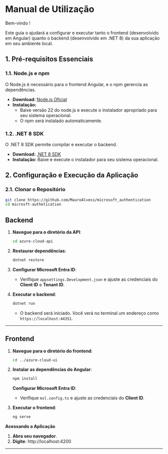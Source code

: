 # Manual de Utilização

Bem-vindo !

Este guia o ajudará a configurar e executar tanto o frontend (desenvolvido em Angular) quanto o backend (desenvolvido em .NET 8) da sua aplicação em seu ambiente local.

## 1. Pré-requisitos Essenciais

### 1.1. Node.js e npm
O Node.js é necessário para o frontend Angular, e o npm gerencia as dependências.

- **Download:** [Node.js Oficial](https://nodejs.org)
- **Instalação:**
  - Baixe versão 22 do node.js e execute o instalador apropriado para seu sistema operacional.
  - O npm será instalado automaticamente.

### 1.2. .NET 8 SDK
O .NET 8 SDK permite compilar e executar o backend.

- **Download:** [.NET 8 SDK](https://dotnet.microsoft.com/en-us/download/dotnet/8.0)
- **Instalação:** Baixe e execute o instalador para seu sistema operacional.

## 2. Configuração e Execução da Aplicação

### 2.1. Clonar o Repositório

```bash
git clone https://github.com/MauroAlvess/microsoft_authentication
cd microsft-authetication
```

## Backend 

1. **Navegue para o diretório da API**:
    ```bash
    cd azure-cloud-api
    ```

2. **Restaurar dependências**:
    ```bash
    dotnet restore
    ```

3. **Configurar Microsoft Entra ID**:
   - Verifique `appsettings.Development.json` e ajuste as credenciais do **Client ID** e **Tenant ID**.

4. **Executar o backend**:
    ```bash
    dotnet run
    ```
    - O backend será iniciado. Você verá no terminal um endereço como `https://localhost:44351`.

---

## Frontend 

1. **Navegue para o diretório do frontend**:
    ```bash
    cd ../azure-cloud-ui
    ```

2. **Instalar as dependências do Angular**:
    ```bash
    npm install
    ```
   **Configurar Microsoft Entra ID**:
   - Verifique `msl.config.ts` e ajuste as credenciais do **Client ID**.

4. **Executar o frontend**:
    ```bash
    ng serve
    ```

**Acessando a Aplicação**

1. **Abra seu navegador**.
2. **Digite**: http://localhost:4200

---

